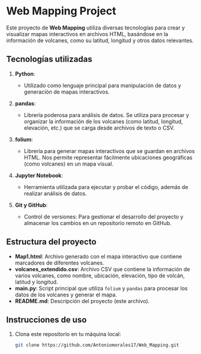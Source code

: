 # Web Mapping Project

Este proyecto de **Web Mapping** utiliza diversas tecnologías para crear y visualizar mapas interactivos en archivos HTML, basándose en la información de volcanes, como su latitud, longitud y otros datos relevantes.

## Tecnologías utilizadas

1. **Python**:
   - Utilizado como lenguaje principal para manipulación de datos y generación de mapas interactivos.
   
2. **pandas**:
   - Librería poderosa para análisis de datos. Se utiliza para procesar y organizar la información de los volcanes (como latitud, longitud, elevación, etc.) que se carga desde archivos de texto o CSV.
   
3. **folium**:
   - Librería para generar mapas interactivos que se guardan en archivos HTML. Nos permite representar fácilmente ubicaciones geográficas (como volcanes) en un mapa visual.
   
4. **Jupyter Notebook**:
   - Herramienta utilizada para ejecutar y probar el código, además de realizar análisis de datos.
   
5. **Git y GitHub**:
   - Control de versiones: Para gestionar el desarrollo del proyecto y almacenar los cambios en un repositorio remoto en GitHub.

## Estructura del proyecto

- **Map1.html**: Archivo generado con el mapa interactivo que contiene marcadores de diferentes volcanes.
- **volcanes_extendido.csv**: Archivo CSV que contiene la información de varios volcanes, como nombre, ubicación, elevación, tipo de volcán, latitud y longitud.
- **main.py**: Script principal que utiliza `folium` y `pandas` para procesar los datos de los volcanes y generar el mapa.
- **README.md**: Descripción del proyecto (este archivo).

## Instrucciones de uso

1. Clona este repositorio en tu máquina local:
   ```bash
   git clone https://github.com/Antoniomorales17/Web_Mapping.git
